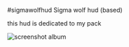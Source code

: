#sigmawolfhud
Sigma wolf hud (based)

this hud is dedicated to my pack

![screenshot album](https://imgur.com/a/K6bAsUA)
